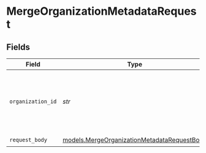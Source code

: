 # MergeOrganizationMetadataRequest


## Fields

| Field                                                                                            | Type                                                                                             | Required                                                                                         | Description                                                                                      | Example                                                                                          |
| ------------------------------------------------------------------------------------------------ | ------------------------------------------------------------------------------------------------ | ------------------------------------------------------------------------------------------------ | ------------------------------------------------------------------------------------------------ | ------------------------------------------------------------------------------------------------ |
| `organization_id`                                                                                | *str*                                                                                            | :heavy_check_mark:                                                                               | The ID of the organization for which metadata will be merged or updated                          | org_12345                                                                                        |
| `request_body`                                                                                   | [models.MergeOrganizationMetadataRequestBody](../models/mergeorganizationmetadatarequestbody.md) | :heavy_check_mark:                                                                               | N/A                                                                                              |                                                                                                  |
